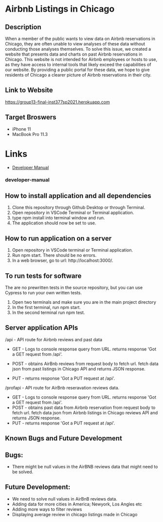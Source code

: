 # Airbnb Listings in Chicago
## Description

When a member of the public wants to view data on Airbnb reservations in Chicago, they are often unable to view analyses of these data without conducting those analyses themselves. To solve this issue, we created a website that presents data and charts on past Airbnb reservations in Chicago. This website is not intended for Airbnb employees or hosts to use, as they have access to internal tools that likely exceed the capabilities of our website. By providing a public portal for these data, we hope to give residents of Chicago a clearer picture of Airbnb reservations in their city.

## Link to Website
https://group13-final-inst377sp2021.herokuapp.com

## Target Broswers
* iPhone 11
* MacBook Pro 11.3

# Links
* [Developer Manual](#developer-manual)

###  developer-manual 


##  How to install application and all dependencies
1. Clone this repository through Github Desktop or through Terminal.
2. Open repository in VSCode Terminal or Terminal application.
3. type npm install into terminal window and run.
4. The application should now be set to use.

## How to run application on a server
1. Open repository in VSCode terminal or Terminal application.
2. Run npm start. There should be no errors.
3. In a web browser, go to url: http://localhost:3000/.

## To run tests for software

The are no prewritten tests in the source repository, but you can use Cypress to run your own written tests.

1. Open two terminals and make sure you are in the main project directory
2. In the first terminal, run npm start.
3. In the second terminal run npm test.

## Server application APIs

/api - API route for Airbnb reviews and past data


* GET - Logs to console response query from URL. returns response 'Got a GET     request from /api'.

* POST - obtains AirBnb reviews from request body to fetch url. fetch data json from past listings in Chicago API and returns JSON response.
* PUT - returns response 'Got a PUT request at /api'.

/profapi - API route for AirBnb reseravation reviews data.

* GET - Logs to console response query from URL. returns response 'Got a GET request from /api'.
* POST - obtains past data from Airbnb reservation from request body to fetch url. fetch data json from Airbnb listings in Chicago reviews API and returns JSON response.
* PUT - returns response 'Got a PUT request at /api'.

## Known Bugs and Future Development

## Bugs:

* There might be null values in the AirBNB reviews data that might need to be solved.

## Future Development:
*  We need to solve null values in AirBnB reviews data.
* Adding data for more cities in America; Newyork, Los Angles etc
* Adding more ways to filter reviews
* Displaying average review in chicago listings made in Chicago
